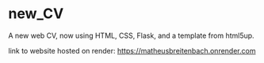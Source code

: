 # new_CV
A new web CV, now using HTML, CSS, Flask, and a template from html5up.

link to website hosted on render: https://matheusbreitenbach.onrender.com
